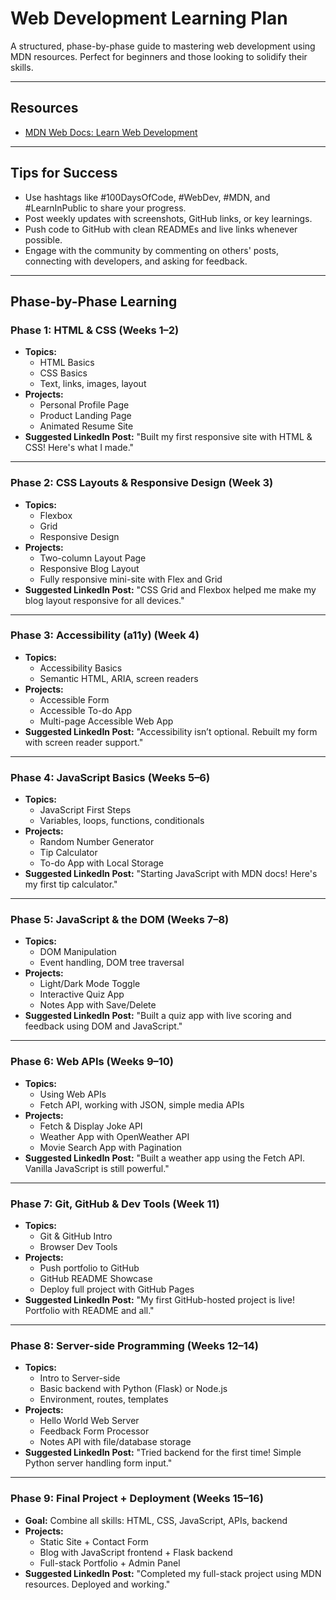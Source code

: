 # Web Development Learning Plan

A structured, phase-by-phase guide to mastering web development using MDN resources. Perfect for beginners and those looking to solidify their skills.

---

## Resources

- [MDN Web Docs: Learn Web Development](https://developer.mozilla.org/en-US/docs/Learn)

---

## Tips for Success

- Use hashtags like #100DaysOfCode, #WebDev, #MDN, and #LearnInPublic to share your progress.
- Post weekly updates with screenshots, GitHub links, or key learnings.
- Push code to GitHub with clean READMEs and live links whenever possible.
- Engage with the community by commenting on others' posts, connecting with developers, and asking for feedback.

---

## Phase-by-Phase Learning

### Phase 1: HTML & CSS (Weeks 1–2)
- **Topics:**
  - HTML Basics
  - CSS Basics
  - Text, links, images, layout
- **Projects:**
  - Personal Profile Page
  - Product Landing Page
  - Animated Resume Site
- **Suggested LinkedIn Post:**
  "Built my first responsive site with HTML & CSS! Here's what I made."

---

### Phase 2: CSS Layouts & Responsive Design (Week 3)
- **Topics:**
  - Flexbox
  - Grid
  - Responsive Design
- **Projects:**
  - Two-column Layout Page
  - Responsive Blog Layout
  - Fully responsive mini-site with Flex and Grid
- **Suggested LinkedIn Post:**
  "CSS Grid and Flexbox helped me make my blog layout responsive for all devices."

---

### Phase 3: Accessibility (a11y) (Week 4)
- **Topics:**
  - Accessibility Basics
  - Semantic HTML, ARIA, screen readers
- **Projects:**
  - Accessible Form
  - Accessible To-do App
  - Multi-page Accessible Web App
- **Suggested LinkedIn Post:**
  "Accessibility isn’t optional. Rebuilt my form with screen reader support."

---

### Phase 4: JavaScript Basics (Weeks 5–6)
- **Topics:**
  - JavaScript First Steps
  - Variables, loops, functions, conditionals
- **Projects:**
  - Random Number Generator
  - Tip Calculator
  - To-do App with Local Storage
- **Suggested LinkedIn Post:**
  "Starting JavaScript with MDN docs! Here's my first tip calculator."

---

### Phase 5: JavaScript & the DOM (Weeks 7–8)
- **Topics:**
  - DOM Manipulation
  - Event handling, DOM tree traversal
- **Projects:**
  - Light/Dark Mode Toggle
  - Interactive Quiz App
  - Notes App with Save/Delete
- **Suggested LinkedIn Post:**
  "Built a quiz app with live scoring and feedback using DOM and JavaScript."

---

### Phase 6: Web APIs (Weeks 9–10)
- **Topics:**
  - Using Web APIs
  - Fetch API, working with JSON, simple media APIs
- **Projects:**
  - Fetch & Display Joke API
  - Weather App with OpenWeather API
  - Movie Search App with Pagination
- **Suggested LinkedIn Post:**
  "Built a weather app using the Fetch API. Vanilla JavaScript is still powerful."

---

### Phase 7: Git, GitHub & Dev Tools (Week 11)
- **Topics:**
  - Git & GitHub Intro
  - Browser Dev Tools
- **Projects:**
  - Push portfolio to GitHub
  - GitHub README Showcase
  - Deploy full project with GitHub Pages
- **Suggested LinkedIn Post:**
  "My first GitHub-hosted project is live! Portfolio with README and all."

---

### Phase 8: Server-side Programming (Weeks 12–14)
- **Topics:**
  - Intro to Server-side
  - Basic backend with Python (Flask) or Node.js
  - Environment, routes, templates
- **Projects:**
  - Hello World Web Server
  - Feedback Form Processor
  - Notes API with file/database storage
- **Suggested LinkedIn Post:**
  "Tried backend for the first time! Simple Python server handling form input."

---

### Phase 9: Final Project + Deployment (Weeks 15–16)
- **Goal:** Combine all skills: HTML, CSS, JavaScript, APIs, backend
- **Projects:**
  - Static Site + Contact Form
  - Blog with JavaScript frontend + Flask backend
  - Full-stack Portfolio + Admin Panel
- **Suggested LinkedIn Post:**
  "Completed my full-stack project using MDN resources. Deployed and working."
